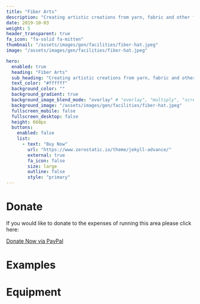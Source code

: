 ```yaml
---
title: "Fiber Arts"
description: "Creating artistic creations from yarn, fabric and other fibers."
date: 2019-10-03
weight: 5
header_transparent: true
fa_icon: "fa-solid fa-mitten"
thumbnail: "/assets/images/gen/facilities/fiber-hat.jpeg"
image: "/assets/images/gen/facilities/fiber-hat.jpeg"

hero:
  enabled: true
  heading: "Fiber Arts"
  sub_heading: "Creating artistic creations from yarn, fabric and other fibers."
  text_color: "#ffffff"
  background_color: ""
  background_gradient: true
  background_image_blend_mode: "overlay" # "overlay", "multiply", "screen"
  background_image: "/assets/images/gen/facilities/fiber-hat.jpeg"
  fullscreen_mobile: false
  fullscreen_desktop: false
  height: 660px
  buttons:
    enabled: false
    list:
      - text: "Buy Now"
        url: "https://www.zerostatic.io/theme/jekyll-advance/"
        external: true
        fa_icon: false
        size: large
        outline: false
        style: "primary"
---
```


# Donate

If you would like to donate to the expenses of running this area please click here:

<a class="button button-dark" href="https://www.paypal.com/donate/?hosted_button_id=9QLY5URKDG6G6">Donate Now via PayPal</a>


# Examples

# Equipment